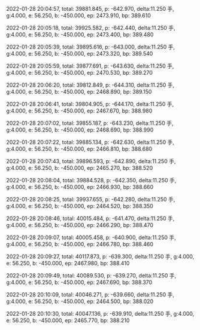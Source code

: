 2022-01-28 20:04:57, total: 39881.845, p: -642.970, delta:11.250 手, g:4.000, e: 56.250, b: -450.000, ep: 2473.910, bp: 389.610

2022-01-28 20:05:18, total: 39925.582, p: -642.440, delta:11.250 手, g:4.000, e: 56.250, b: -450.000, ep: 2473.400, bp: 389.480

2022-01-28 20:05:39, total: 39895.616, p: -643.000, delta:11.250 手, g:4.000, e: 56.250, b: -450.000, ep: 2473.320, bp: 389.540

2022-01-28 20:05:59, total: 39877.691, p: -643.630, delta:11.250 手, g:4.000, e: 56.250, b: -450.000, ep: 2470.530, bp: 389.270

2022-01-28 20:06:20, total: 39812.849, p: -644.310, delta:11.250 手, g:4.000, e: 56.250, b: -450.000, ep: 2468.890, bp: 389.150

2022-01-28 20:06:41, total: 39804.905, p: -644.170, delta:11.250 手, g:4.000, e: 56.250, b: -450.000, ep: 2467.670, bp: 388.980

2022-01-28 20:07:02, total: 39855.187, p: -643.230, delta:11.250 手, g:4.000, e: 56.250, b: -450.000, ep: 2468.690, bp: 388.990

2022-01-28 20:07:22, total: 39885.134, p: -642.630, delta:11.250 手, g:4.000, e: 56.250, b: -450.000, ep: 2466.810, bp: 388.680

2022-01-28 20:07:43, total: 39896.593, p: -642.890, delta:11.250 手, g:4.000, e: 56.250, b: -450.000, ep: 2465.270, bp: 388.520

2022-01-28 20:08:04, total: 39884.528, p: -642.350, delta:11.250 手, g:4.000, e: 56.250, b: -450.000, ep: 2466.930, bp: 388.660

2022-01-28 20:08:25, total: 39937.655, p: -642.280, delta:11.250 手, g:4.000, e: 56.250, b: -450.000, ep: 2464.520, bp: 388.350

2022-01-28 20:08:46, total: 40015.484, p: -641.470, delta:11.250 手, g:4.000, e: 56.250, b: -450.000, ep: 2466.290, bp: 388.470

2022-01-28 20:09:07, total: 40005.458, p: -640.900, delta:11.250 手, g:4.000, e: 56.250, b: -450.000, ep: 2466.780, bp: 388.460

2022-01-28 20:09:27, total: 40117.873, p: -639.300, delta:11.250 手, g:4.000, e: 56.250, b: -450.000, ep: 2467.980, bp: 388.410

2022-01-28 20:09:49, total: 40089.530, p: -639.270, delta:11.250 手, g:4.000, e: 56.250, b: -450.000, ep: 2467.690, bp: 388.370

2022-01-28 20:10:09, total: 40046.271, p: -639.660, delta:11.250 手, g:4.000, e: 56.250, b: -450.000, ep: 2464.500, bp: 388.020

2022-01-28 20:10:30, total: 40047.136, p: -639.910, delta:11.250 手, g:4.000, e: 56.250, b: -450.000, ep: 2465.770, bp: 388.210